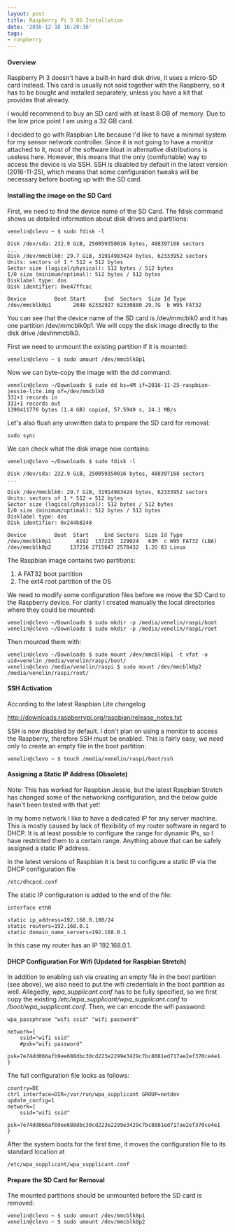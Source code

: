 ```yaml
---
layout: post
title: Raspberry Pi 3 OS Installation
date: '2016-12-18 16:20:36'
tags:
- raspberry
---
```


#### Overview
Raspberry Pi 3 doesn't have a built-in hard disk drive, it uses a micro-SD card instead. This card is usually not sold together with the Raspberry, so it has to be bought and installed separately, unless you have a kit that provides that already.

I would recommend to buy an SD card with at least 8 GB of memory. Due to the low price point I am using a 32 GB card.

I decided to go with Raspbian Lite because I'd like to have a minimal system for my sensor network controller. Since it is not going to have a monitor attached to it, most of the software bloat in alternative distributions is useless here. However, this means that the only (comfortable) way to access the device is via SSH. SSH is disabled by default in the latest version (2016-11-25), which means that some configuration tweaks will be necessary before booting up with the SD card.

#### Installing the image on the SD Card
First, we need to find the device name of the SD Card. The fdisk command shows us detailed information about disk drives and partitions:
```
venelin@clevo ~ $ sudo fdisk -l

Disk /dev/sda: 232.9 GiB, 250059350016 bytes, 488397168 sectors
...
Disk /dev/mmcblk0: 29.7 GiB, 31914983424 bytes, 62333952 sectors
Units: sectors of 1 * 512 = 512 bytes
Sector size (logical/physical): 512 bytes / 512 bytes
I/O size (minimum/optimal): 512 bytes / 512 bytes
Disklabel type: dos
Disk identifier: 0xe47ffcac

Device         Boot Start      End  Sectors  Size Id Type
/dev/mmcblk0p1       2048 62332927 62330880 29.7G  b W95 FAT32

```
You can see that the device name of the SD card is /dev/mmcblk0 and it has one partition /dev/mmcblk0p1. We will copy the disk image directly to the disk drive /dev/mmcblk0. 

First we need to unmount the existing partition if it is mounted:
```
venelin@clevo ~ $ sudo umount /dev/mmcblk0p1
```
Now we can byte-copy the image with the dd command:
```
venelin@clevo ~/Downloads $ sudo dd bs=4M if=2016-11-25-raspbian-jessie-lite.img of=/dev/mmcblk0
331+1 records in
331+1 records out
1390411776 bytes (1.4 GB) copied, 57.5949 s, 24.1 MB/s
```
Let's also flush any unwritten data to prepare the SD card for removal:
```
sudo sync
```
We can check what the disk image now contains:

```
venelin@clevo ~/Downloads $ sudo fdisk -l

Disk /dev/sda: 232.9 GiB, 250059350016 bytes, 488397168 sectors
...

Disk /dev/mmcblk0: 29.7 GiB, 31914983424 bytes, 62333952 sectors
Units: sectors of 1 * 512 = 512 bytes
Sector size (logical/physical): 512 bytes / 512 bytes
I/O size (minimum/optimal): 512 bytes / 512 bytes
Disklabel type: dos
Disk identifier: 0x244b8248

Device         Boot  Start     End Sectors  Size Id Type
/dev/mmcblk0p1        8192  137215  129024   63M  c W95 FAT32 (LBA)
/dev/mmcblk0p2      137216 2715647 2578432  1.2G 83 Linux
```
The Raspbian image contains two partitions:

1. A FAT32 boot partition
2. The ext4 root partition of the OS

We need to modify some configuration files before we move the SD Card to the Raspberry device. For clarity I created manually the local directories where they could be mounted:
```
venelin@clevo ~/Downloads $ sudo mkdir -p /media/venelin/raspi/boot
venelin@clevo ~/Downloads $ sudo mkdir -p /media/venelin/raspi/root
```
Then mounted them with:
```
venelin@clevo ~/Downloads $ sudo mount /dev/mmcblk0p1 -t vfat -o uid=venelin /media/venelin/raspi/boot/
venelin@clevo /media/venelin/raspi $ sudo mount /dev/mmcblk0p2 /media/venelin/raspi/root/
```

#### SSH Activation
According to the latest Raspbian Lite changelog

http://downloads.raspberrypi.org/raspbian/release_notes.txt

SSH is now disabled by default. I don't plan on using a monitor to access the Raspberry, therefore SSH must be enabled. This is fairly easy, we need only to create an empty file in the boot partition:

```
venelin@clevo ~ $ touch /media/venelin/raspi/boot/ssh
```

#### Assigning a Static IP Address (Obsolete)

Note: This has worked for Raspbian Jessie, but the latest Raspbian Stretch has changed some of the networking configuration, and the below 
guide hasn't been tested with that yet!

In my home network I like to have a dedicated IP for any server machine. This is mostly caused by lack of flexibility of my router software in regard to DHCP. It is at least possible to configure the range for dynamic IPs, so I have restricted them to a certain range. Anything above that can be safely assigned a static IP address.

In the latest versions of Raspbian it is best to configure a static IP via the DHCP configuration file

```
/etc/dhcpcd.conf
```

The static IP configuration is added to the end of the file:
```
interface eth0

static ip_address=192.168.0.100/24
static routers=192.168.0.1
static domain_name_servers=192.168.0.1
```

In this case my router has an IP 192.168.0.1.

#### DHCP Configuration For Wifi (Updated for Raspbian Stretch)

In addition to enabling ssh via creating an empty file in the boot partition (see above), we also need to put the wifi credentials in the boot partition as well. Allegedly, *wpa_supplicant.conf* has to be fully specified, so we first copy the existing */etc/wpa_supplicant/wpa_supplicant.conf* to */boot/wpa_supplicant.conf*. Then, we can encode the wifi password:
```
wpa_passphrase "wifi ssid" "wifi password"

network={
	ssid="wifi ssid"
	#psk="wifi password"
	psk=7e74dd066afb9ee688dbc30cd223e2299e3429c7bc8081ed717ae2ef370ce4e1
}
```
The full configuration file looks as follows:
```
country=DE
ctrl_interface=DIR=/var/run/wpa_supplicant GROUP=netdev
update_config=1
network={
	ssid="wifi ssid"
	psk=7e74dd066afb9ee688dbc30cd223e2299e3429c7bc8081ed717ae2ef370ce4e1
}
```
After the system boots for the first time, it moves the configuration file to its standard location at

```
/etc/wpa_supplicant/wpa_supplicant.conf
```

#### Prepare the SD Card for Removal

The mounted partitions should be unmounted before the SD card is removed:
```
venelin@clevo ~ $ sudo umount /dev/mmcblk0p1 
venelin@clevo ~ $ sudo umount /dev/mmcblk0p2
```
